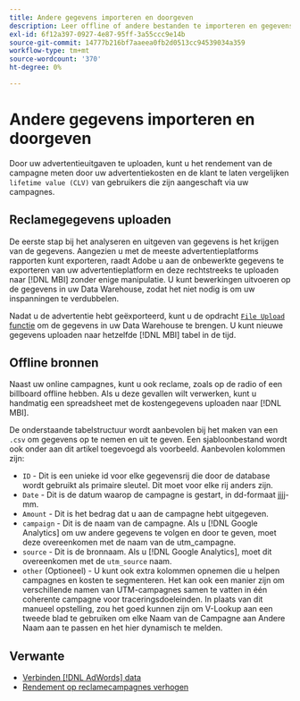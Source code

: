 ```yaml
---
title: Andere gegevens importeren en doorgeven
description: Leer offline of andere bestanden te importeren en gegevens uit te geven in [!DNL MBI].
exl-id: 6f12a397-0927-4e87-95ff-3a55ccc9e14b
source-git-commit: 14777b216bf7aaeea0fb2d0513cc94539034a359
workflow-type: tm+mt
source-wordcount: '370'
ht-degree: 0%

---
```


# Andere gegevens importeren en doorgeven

Door uw advertentieuitgaven te uploaden, kunt u het rendement van de campagne meten door uw advertentiekosten en de klant te laten vergelijken `lifetime value (CLV)` van gebruikers die zijn aangeschaft via uw campagnes.

## Reclamegegevens uploaden

De eerste stap bij het analyseren en uitgeven van gegevens is het krijgen van de gegevens. Aangezien u met de meeste advertentieplatforms rapporten kunt exporteren, raadt Adobe u aan de onbewerkte gegevens te exporteren van uw advertentieplatform en deze rechtstreeks te uploaden naar [!DNL MBI] zonder enige manipulatie. U kunt bewerkingen uitvoeren op de gegevens in uw Data Warehouse, zodat het niet nodig is om uw inspanningen te verdubbelen.

Nadat u de advertentie hebt geëxporteerd, kunt u de opdracht [`File Upload` functie](../connecting-data/using-file-uploader.md) om de gegevens in uw Data Warehouse te brengen. U kunt nieuwe gegevens uploaden naar hetzelfde [!DNL MBI] tabel in de tijd.

## Offline bronnen

Naast uw online campagnes, kunt u ook reclame, zoals op de radio of een billboard offline hebben. Als u deze gevallen wilt verwerken, kunt u handmatig een spreadsheet met de kostengegevens uploaden naar [!DNL MBI].

De onderstaande tabelstructuur wordt aanbevolen bij het maken van een `.csv` om gegevens op te nemen en uit te geven. Een sjabloonbestand wordt ook onder aan dit artikel toegevoegd als voorbeeld. Aanbevolen kolommen zijn:

* `ID` - Dit is een unieke id voor elke gegevensrij die door de database wordt gebruikt als primaire sleutel. Dit moet voor elke rij anders zijn.
* `Date` - Dit is de datum waarop de campagne is gestart, in dd-formaat jjjj-mm.
* `Amount` - Dit is het bedrag dat u aan de campagne hebt uitgegeven.
* `campaign` - Dit is de naam van de campagne. Als u [!DNL Google Analytics] om uw andere gegevens te volgen en door te geven, moet deze overeenkomen met de naam van de utm\_campagne.
* `source` - Dit is de bronnaam. Als u [!DNL Google Analytics], moet dit overeenkomen met de `utm_source` naam.
* `other` (Optioneel) - U kunt ook extra kolommen opnemen die u helpen campagnes en kosten te segmenteren. Het kan ook een manier zijn om verschillende namen van UTM-campagnes samen te vatten in één coherente campagne voor traceringsdoeleinden. In plaats van dit manueel opstelling, zou het goed kunnen zijn om V-Lookup aan een tweede blad te gebruiken om elke Naam van de Campagne aan Andere Naam aan te passen en het hier dynamisch te melden.

## Verwante

* [Verbinden [!DNL AdWords] data](../integrations/google-adwords.md)
* [Rendement op reclamecampagnes verhogen](../../analysis/roi-ad-camp.md)
